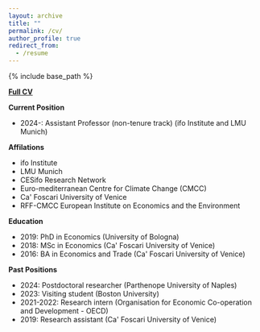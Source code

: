 ```yaml
---
layout: archive
title: ""
permalink: /cv/
author_profile: true
redirect_from:
  - /resume
---
```


{% include base_path %}

[**Full CV**](https://fpavanello.github.io/files/CV.pdf)

**Current Position**  
- 2024-: Assistant Professor (non-tenure track) \(ifo Institute and LMU Munich\)


**Affilations**  
- ifo Institute
- LMU Munich
- CESifo Research Network
- Euro-mediterranean Centre for Climate Change (CMCC)
- Ca' Foscari University of Venice
- RFF-CMCC European Institute on Economics and the Environment


**Education**  
- 2019: PhD in Economics \(University of Bologna\)
- 2018: MSc in Economics \(Ca' Foscari University of Venice\)
- 2016: BA in Economics and Trade \(Ca' Foscari University of Venice\)


**Past Positions**  
- 2024: Postdoctoral researcher \(Parthenope University of Naples\)
- 2023: Visiting student \(Boston University\)
- 2021-2022: Research intern \(Organisation for Economic Co-operation and Development - OECD\)
- 2019: Research assistant \(Ca' Foscari University of Venice\)
